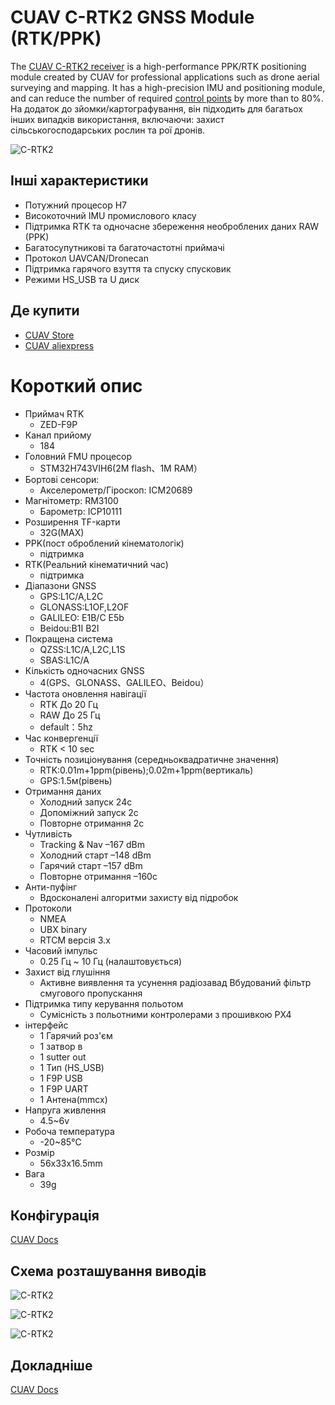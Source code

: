 # CUAV C-RTK2 GNSS Module (RTK/PPK)

The [CUAV C-RTK2 receiver](https://www.cuav.net/en/c_rtk_9ps/) is a high-performance PPK/RTK positioning module created by CUAV for professional applications such as drone aerial surveying and mapping.
It has a high-precision IMU and positioning module, and can reduce the number of required [control points](https://www.youtube.com/watch?v=3k7v5aXyuKQ) by more than to 80%.
На додаток до зйомки/картографування, він підходить для багатьох інших випадків використання, включаючи: захист сільськогосподарських рослин та рої дронів.

![C-RTK2](../../assets/hardware/gps/cuav_rtk2/c-rtk2.png)

## Інші характеристики

- Потужний процесор H7
- Високоточний IMU промислового класу
- Підтримка RTK та одночасне збереження необроблених даних RAW (PPK)
- Багатосупутникові та багаточастотні приймачі
- Протокол UAVCAN/Dronecan
- Підтримка гарячого взуття та спуску спусковик
- Режими HS_USB та U диск

## Де купити

- [CUAV Store](https://store.cuav.net/shop/c-rtk-2/)
- [CUAV aliexpress](https://pt.aliexpress.com/item/1005003754165772.html?spm=a2g0o.store_pc_groupList.8148356.13.2f893550i0NE4o)

# Короткий опис

- Приймач RTK
  - ZED-F9P
- Канал прийому
  - 184
- Головний FMU процесор
  - STM32H743VIH6(2M flash、1M RAM）
- Бортові сенсори:
  - Акселерометр/Гіроскоп: ICM20689
- Магнітометр: RM3100
  - Барометр: ICP10111
- Розширення TF-карти
  - 32G(MAX)
- PPK(пост оброблений кінематологік)
  - підтримка
- RTK(Реальний кінематичний час)
  - підтримка
- Діапазони GNSS
  - GPS:L1C/A,L2C
  - GLONASS:L1OF,L2OF
  - GALILEO: E1B/C E5b
  - Beidou:B1I B2I
- Покращена система
  - QZSS:L1C/A,L2C,L1S
  - SBAS:L1C/A
- Кількість одночасних GNSS
  - 4(GPS、GLONASS、GALILEO、Beidou）
- Частота оновлення навігації
  - RTK До 20 Гц
  - RAW До 25 Гц
  - default：5hz
- Час конвергенції
  - RTK < 10 sec
- Точність позиціонування (середньоквадратичне значення)
  - RTK:0.01m+1ppm(рівень);0.02m+1ppm(вертикаль)
  - GPS:1.5м(рівень)
- Отримання даних
  - Холодний запуск 24с
  - Допоміжний запуск 2с
  - Повторне отримання 2с
- Чутливість
  - Tracking & Nav –167 dBm
  - Холодний старт –148 dBm
  - Гарячий старт –157 dBm
  - Повторне отримання –160с
- Анти-пуфінг
  - Вдосконалені алгоритми захисту від підробок
- Протоколи
  - NMEA
  - UBX binary
  - RTCM версія 3.x
- Часовий імпульс
  - 0.25 Гц ~ 10 Гц (налаштовується)
- Захист від глушіння
  - Активне виявлення та усунення радіозавад Вбудований фільтр смугового пропускання
- Підтримка типу керування польотом
  - Сумісність з польотними контролерами з прошивкою PX4
- інтерфейс
  - 1 Гарячий роз'єм
  - 1 затвор в
  - 1 sutter out
  - 1 Тип (HS_USB)
  - 1 F9P USB
  - 1 F9P UART
  - 1 Антена(mmcx)
- Напруга живлення
  - 4.5~6v
- Робоча температура
  - -20~85℃
- Розмір
  - 56x33x16.5mm
- Вага
  - 39g

## Конфігурація

[CUAV Docs](https://doc.cuav.net/gps/c-rtk2/en/quick-start-c-rtk2.html)

## Схема розташування виводів

![C-RTK2](../../assets/hardware/gps/cuav_rtk2/c-rtk2_pinouts1.jpg)

![C-RTK2](../../assets/hardware/gps/cuav_rtk2/c-rtk2_pinouts0.jpg)

![C-RTK2](../../assets/hardware/gps/cuav_rtk2/c-rtk2_pinouts2.jpg)

## Докладніше

[CUAV Docs](https://doc.cuav.net/gps/c-rtk-series/en/c-rtk-9ps/)
